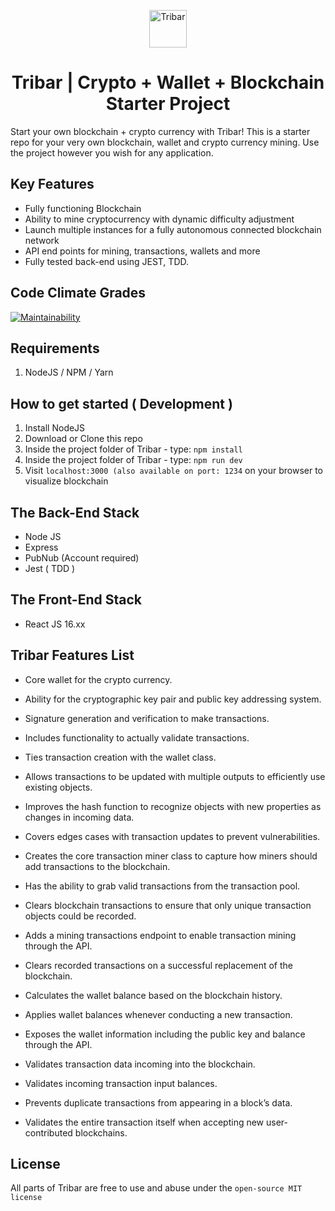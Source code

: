 <p align="center">
  <a href="https://www.tribar.xyz">
    <img alt="Tribar" src="https://i.postimg.cc/Qt2LNSB9/penrose-square.png" width="60" />
  </a>
</p>
<h1 align="center">Tribar | Crypto + Wallet + Blockchain Starter Project</h1>


Start your own blockchain + crypto currency with Tribar! This is a starter repo for your very own blockchain, wallet and crypto currency
mining. Use the project however you wish for any application. 


## Key Features
- Fully functioning Blockchain 
- Ability to mine cryptocurrency with dynamic difficulty adjustment
- Launch multiple instances for a fully autonomous connected blockchain network
- API end points for mining, transactions, wallets and more
- Fully tested back-end using JEST, TDD.

## Code Climate Grades
[![Maintainability](https://api.codeclimate.com/v1/badges/a99a88d28ad37a79dbf6/maintainability)](https://codeclimate.com/github/codeclimate/codeclimate/maintainability)

## Requirements
1. NodeJS / NPM / Yarn

## How to get started ( Development )
1. Install NodeJS
1. Download or Clone this repo
1. Inside the project folder of Tribar - type: `npm install`
1. Inside the project folder of Tribar - type: `npm run dev`
1. Visit `localhost:3000 (also available on port: 1234` on your  browser to visualize blockchain

## The Back-End Stack
- Node JS
- Express
- PubNub (Account required)
- Jest ( TDD )

## The Front-End Stack
- React JS 16.xx

## Tribar Features List 
- Core wallet for the crypto currency.

- Ability for the cryptographic key pair and public key addressing system.

- Signature generation and verification to make transactions.

- Includes functionality to actually validate transactions.

- Ties transaction creation with the wallet class.

- Allows transactions to be updated with multiple outputs to efficiently use existing objects.

- Improves the hash function to recognize objects with new properties as changes in incoming data.

- Covers edges cases with transaction updates to prevent vulnerabilities.

- Creates the core transaction miner class to capture how miners should add transactions to the blockchain.

- Has the ability to grab valid transactions from the transaction pool.

- Clears blockchain transactions to ensure that only unique transaction objects could be recorded.

- Adds a mining transactions endpoint to enable transaction mining through the API.

- Clears recorded transactions on a successful replacement of the blockchain.

- Calculates the wallet balance based on the blockchain history.

- Applies wallet balances whenever conducting a new transaction.

- Exposes the wallet information including the public key and balance through the API.

- Validates transaction data incoming into the blockchain.

- Validates incoming transaction input balances.

- Prevents duplicate transactions from appearing in a block’s data.

- Validates the entire transaction itself when accepting new user-contributed blockchains.


## License 
All parts of Tribar are free to use and abuse under the `open-source MIT license`